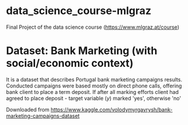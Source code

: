 # data_science_course-mlgraz
Final Project of the data science course (https://www.mlgraz.at/course)

# Dataset: Bank Marketing (with social/economic context)

It is a dataset that describes Portugal bank marketing campaigns results.
Conducted campaigns were based mostly on direct phone calls, offering bank client to place a term deposit.
If after all marking efforts client had agreed to place deposit - target variable (_y_) marked 'yes', otherwise 'no'

Downloaded from https://www.kaggle.com/volodymyrgavrysh/bank-marketing-campaigns-dataset
